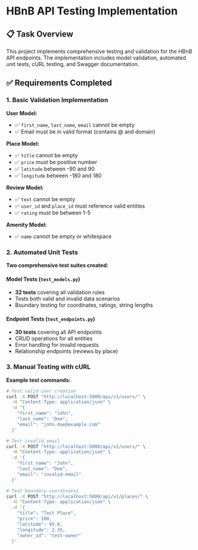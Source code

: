 # HBnB API Testing Implementation

## 📋 Task Overview

This project implements comprehensive testing and validation for the HBnB API endpoints. The implementation includes model validation, automated unit tests, cURL testing, and Swagger documentation.

## ✅ Requirements Completed

### 1. Basic Validation Implementation

**User Model:**
- ✅ `first_name`, `last_name`, `email` cannot be empty
- ✅ Email must be in valid format (contains @ and domain)

**Place Model:**
- ✅ `title` cannot be empty  
- ✅ `price` must be positive number
- ✅ `latitude` between -90 and 90
- ✅ `longitude` between -180 and 180

**Review Model:**
- ✅ `text` cannot be empty
- ✅ `user_id` and `place_id` must reference valid entities
- ✅ `rating` must be between 1-5

**Amenity Model:**
- ✅ `name` cannot be empty or whitespace

### 2. Automated Unit Tests

**Two comprehensive test suites created:**

#### Model Tests (`test_models.py`)
- **32 tests** covering all validation rules
- Tests both valid and invalid data scenarios
- Boundary testing for coordinates, ratings, string lengths

#### Endpoint Tests (`test_endpoints.py`) 
- **30 tests** covering all API endpoints
- CRUD operations for all entities
- Error handling for invalid requests
- Relationship endpoints (reviews by place)

### 3. Manual Testing with cURL

**Example test commands:**

```bash
# Test valid user creation
curl -X POST "http://localhost:5000/api/v1/users/" \
  -H "Content-Type: application/json" \
  -d '{
    "first_name": "John",
    "last_name": "Doe",
    "email": "john.doe@example.com"
  }'

# Test invalid email
curl -X POST "http://localhost:5000/api/v1/users/" \
  -H "Content-Type: application/json" \
  -d '{
    "first_name": "John",
    "last_name": "Doe", 
    "email": "invalid-email"
  }'

# Test boundary coordinates
curl -X POST "http://localhost:5000/api/v1/places/" \
  -H "Content-Type: application/json" \
  -d '{
    "title": "Test Place",
    "price": 100,
    "latitude": 95.0,
    "longitude": 2.35,
    "owner_id": "test-owner"
  }'